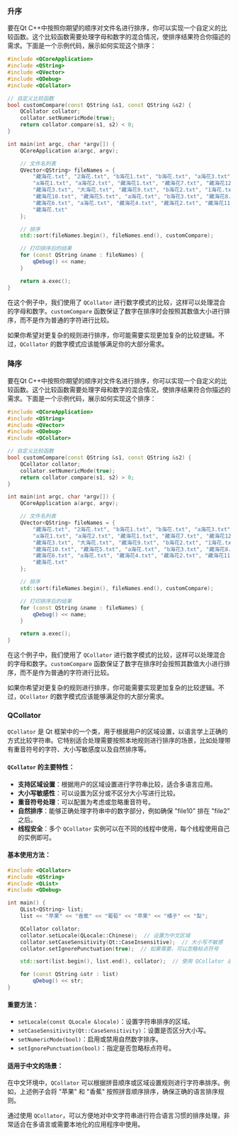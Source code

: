 ### 升序 

要在Qt C++中按照你期望的顺序对文件名进行排序，你可以实现一个自定义的比较函数。这个比较函数需要处理字母和数字的混合情况，使排序结果符合你描述的需求。下面是一个示例代码，展示如何实现这个排序：

```cpp
#include <QCoreApplication>
#include <QString>
#include <QVector>
#include <QDebug>
#include <QCollator>

// 自定义比较函数
bool customCompare(const QString &s1, const QString &s2) {
    QCollator collator;
    collator.setNumericMode(true);
    return collator.compare(s1, s2) < 0;
}

int main(int argc, char *argv[]) {
    QCoreApplication a(argc, argv);

    // 文件名列表
    QVector<QString> fileNames = {
        "藏海花.txt", "2海花.txt", "b海花1.txt", "b海花.txt", "a海花3.txt",
        "a海花1.txt", "a海花2.txt", "藏海花1.txt", "藏海花7.txt", "藏海花12.txt",
        "藏海花3.txt", "大海花.txt", "藏海花9.txt", "b海花2.txt", "1海花.txt",
        "藏海花10.txt", "藏海花5.txt", "a海花.txt", "b海花3.txt", "藏海花8.txt",
        "藏海花6.txt", "a海花.txt", "藏海花4.txt", "藏海花2.txt", "藏海花11.txt",
        "藏海花.txt"
    };

    // 排序
    std::sort(fileNames.begin(), fileNames.end(), customCompare);

    // 打印排序后的结果
    for (const QString &name : fileNames) {
        qDebug() << name;
    }

    return a.exec();
}
```

在这个例子中，我们使用了 `QCollator` 进行数字模式的比较，这样可以处理混合的字母和数字。`customCompare` 函数保证了数字在排序时会按照其数值大小进行排序，而不是作为普通的字符进行比较。

如果你希望对更复杂的规则进行排序，你可能需要实现更加复杂的比较逻辑。不过，`QCollator` 的数字模式应该能够满足你的大部分需求。



### 降序

要在Qt C++中按照你期望的顺序对文件名进行排序，你可以实现一个自定义的比较函数。这个比较函数需要处理字母和数字的混合情况，使排序结果符合你描述的需求。下面是一个示例代码，展示如何实现这个排序：

```cpp
#include <QCoreApplication>
#include <QString>
#include <QVector>
#include <QDebug>
#include <QCollator>

// 自定义比较函数
bool customCompare(const QString &s1, const QString &s2) {
    QCollator collator;
    collator.setNumericMode(true);
    return collator.compare(s1, s2) > 0;
}

int main(int argc, char *argv[]) {
    QCoreApplication a(argc, argv);

    // 文件名列表
    QVector<QString> fileNames = {
        "藏海花.txt", "2海花.txt", "b海花1.txt", "b海花.txt", "a海花3.txt",
        "a海花1.txt", "a海花2.txt", "藏海花1.txt", "藏海花7.txt", "藏海花12.txt",
        "藏海花3.txt", "大海花.txt", "藏海花9.txt", "b海花2.txt", "1海花.txt",
        "藏海花10.txt", "藏海花5.txt", "a海花.txt", "b海花3.txt", "藏海花8.txt",
        "藏海花6.txt", "a海花.txt", "藏海花4.txt", "藏海花2.txt", "藏海花11.txt",
        "藏海花.txt"
    };

    // 排序
    std::sort(fileNames.begin(), fileNames.end(), customCompare);

    // 打印排序后的结果
    for (const QString &name : fileNames) {
        qDebug() << name;
    }

    return a.exec();
}
```

在这个例子中，我们使用了 `QCollator` 进行数字模式的比较，这样可以处理混合的字母和数字。`customCompare` 函数保证了数字在排序时会按照其数值大小进行排序，而不是作为普通的字符进行比较。

如果你希望对更复杂的规则进行排序，你可能需要实现更加复杂的比较逻辑。不过，`QCollator` 的数字模式应该能够满足你的大部分需求。



### QCollator

`QCollator` 是 Qt 框架中的一个类，用于根据用户的区域设置，以语言学上正确的方式比较字符串。它特别适合处理需要按照本地规则进行排序的场景，比如处理带有重音符号的字符、大小写敏感度以及自然排序等。

#### `QCollator` 的主要特性：
- **支持区域设置**：根据用户的区域设置进行字符串比较，适合多语言应用。
- **大小写敏感性**：可以设置为区分或不区分大小写进行比较。
- **重音符号处理**：可以配置为考虑或忽略重音符号。
- **自然排序**：能够正确处理字符串中的数字部分，例如确保 "file10" 排在 "file2" 之后。
- **线程安全**：多个 `QCollator` 实例可以在不同的线程中使用，每个线程使用自己的实例即可。

#### 基本使用方法：

```cpp
#include <QCollator>
#include <QString>
#include <QList>
#include <QDebug>

int main() {
    QList<QString> list;
    list << "苹果" << "香蕉" << "葡萄" << "苹果" << "橘子" << "梨";

    QCollator collator;
    collator.setLocale(QLocale::Chinese);  // 设置为中文区域
    collator.setCaseSensitivity(Qt::CaseInsensitive);  // 大小写不敏感
    collator.setIgnorePunctuation(true);  // 如果需要，可以忽略标点符号

    std::sort(list.begin(), list.end(), collator);  // 使用 QCollator 进行排序

    for (const QString &str : list)
        qDebug() << str;
}
```

#### 重要方法：
- `setLocale(const QLocale &locale)`：设置字符串排序的区域。
- `setCaseSensitivity(Qt::CaseSensitivity)`：设置是否区分大小写。
- `setNumericMode(bool)`：启用或禁用自然数字排序。
- `setIgnorePunctuation(bool)`：指定是否忽略标点符号。

#### 适用于中文的场景：
在中文环境中，`QCollator` 可以根据拼音顺序或区域设置规则进行字符串排序。例如，上述例子会将 "苹果" 和 "香蕉" 按照拼音顺序排序，确保正确的语言排序规则。

通过使用 `QCollator`，可以方便地对中文字符串进行符合语言习惯的排序处理，非常适合在多语言或需要本地化的应用程序中使用。